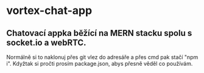 # vortex-chat-app
Chatovací appka běžící na MERN stacku spolu s socket.io a webRTC. 
--------------------
Normálně si to naklonuj přes git
vlez do adresáře a přes cmd pak stačí "npm i".
Kdyžtak si pročti prosím package.json, abys přesně věděl co používám.
